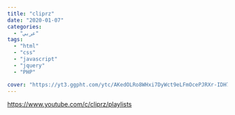 ```yaml
---
title: "cliprz"
date: "2020-01-07"
categories:
  - "عربي"
tags:
  - "html"
  - "css"
  - "javascript"
  - "jquery"
  - "PHP"

cover: "https://yt3.ggpht.com/ytc/AKedOLRo8WHxi7DyWct9eLFmOcePJRXr-IDH7ip_A8KW=s88-c-k-c0x00ffffff-no-rj"
---
```


https://www.youtube.com/c/cliprz/playlists

